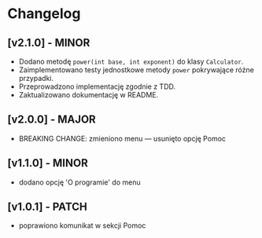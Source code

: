 # Changelog

## [v2.1.0] - MINOR
- Dodano metodę `power(int base, int exponent)` do klasy `Calculator`.
- Zaimplementowano testy jednostkowe metody `power` pokrywające różne przypadki.
- Przeprowadzono implementację zgodnie z TDD.
- Zaktualizowano dokumentację w README.

## [v2.0.0] - MAJOR
- BREAKING CHANGE: zmieniono menu — usunięto opcję Pomoc

## [v1.1.0] - MINOR
- dodano opcję 'O programie' do menu

## [v1.0.1] - PATCH
- poprawiono komunikat w sekcji Pomoc
